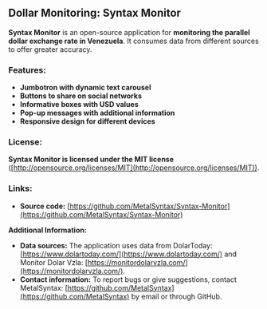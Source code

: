 ## Dollar Monitoring: Syntax Monitor

**Syntax Monitor** is an open-source application for **monitoring the parallel dollar exchange rate in Venezuela**. It consumes data from different sources to offer greater accuracy.

### Features:

* **Jumbotron with dynamic text carousel**
* **Buttons to share on social networks**
* **Informative boxes with USD values**
* **Pop-up messages with additional information**
* **Responsive design for different devices**

### License:

**Syntax Monitor is licensed under the MIT license** ([http://opensource.org/licenses/MIT](http://opensource.org/licenses/MIT)).

### Links:

* **Source code:** [https://github.com/MetalSyntax/Syntax-Monitor](https://github.com/MetalSyntax/Syntax-Monitor)

**Additional Information:**

* **Data sources:** The application uses data from DolarToday: [https://www.dolartoday.com/](https://www.dolartoday.com/) and Monitor Dolar Vzla: [https://monitordolarvzla.com/](https://monitordolarvzla.com/).
* **Contact information:** To report bugs or give suggestions, contact MetalSyntax: [https://github.com/MetalSyntax](https://github.com/MetalSyntax) by email or through GitHub.